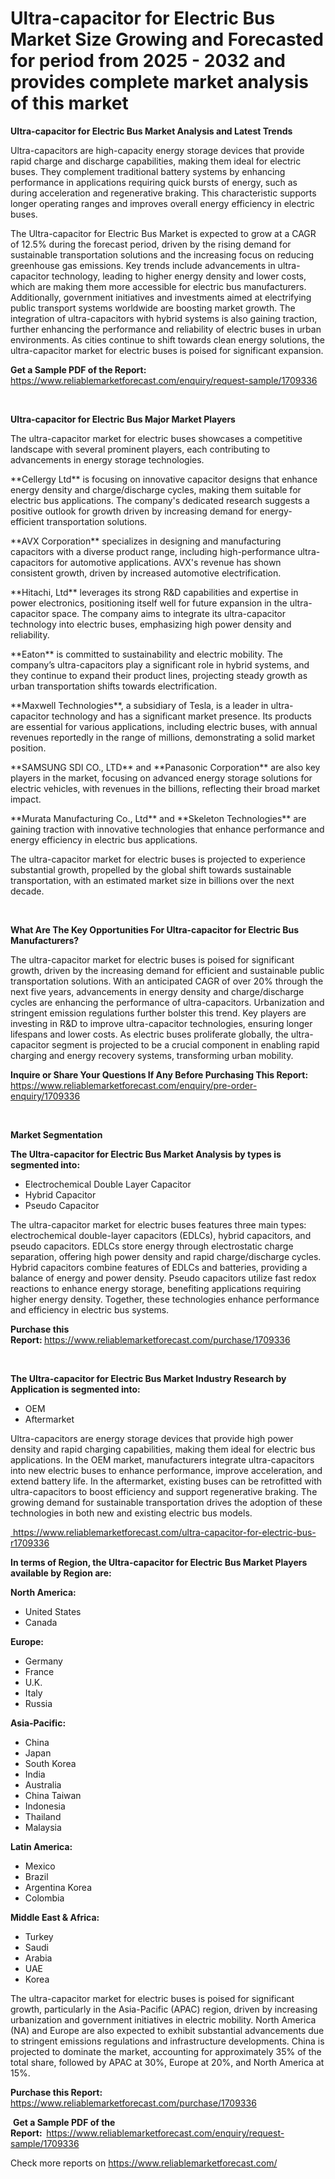 <p><h1>Ultra-capacitor for Electric Bus Market Size Growing and Forecasted for period from 2025 - 2032 and provides complete market analysis of this market</h1></p><p><strong>Ultra-capacitor for Electric Bus Market Analysis and Latest Trends</strong></p>
<p><p>Ultra-capacitors are high-capacity energy storage devices that provide rapid charge and discharge capabilities, making them ideal for electric buses. They complement traditional battery systems by enhancing performance in applications requiring quick bursts of energy, such as during acceleration and regenerative braking. This characteristic supports longer operating ranges and improves overall energy efficiency in electric buses.</p><p>The Ultra-capacitor for Electric Bus Market is expected to grow at a CAGR of 12.5% during the forecast period, driven by the rising demand for sustainable transportation solutions and the increasing focus on reducing greenhouse gas emissions. Key trends include advancements in ultra-capacitor technology, leading to higher energy density and lower costs, which are making them more accessible for electric bus manufacturers. Additionally, government initiatives and investments aimed at electrifying public transport systems worldwide are boosting market growth. The integration of ultra-capacitors with hybrid systems is also gaining traction, further enhancing the performance and reliability of electric buses in urban environments. As cities continue to shift towards clean energy solutions, the ultra-capacitor market for electric buses is poised for significant expansion.</p></p>
<p><strong>Get a Sample PDF of the Report:&nbsp;</strong> <a href="https://www.reliablemarketforecast.com/enquiry/request-sample/1709336?utm_campaign=3171&utm_medium=2&utm_source=Github&utm_content=ia&utm_term=27032025&utm_id=ultra-capacitor-for-electric-bus">https://www.reliablemarketforecast.com/enquiry/request-sample/1709336</a></p>
<p>&nbsp;</p>
<p><strong>Ultra-capacitor for Electric Bus Major Market Players</strong></p>
<p><p>The ultra-capacitor market for electric buses showcases a competitive landscape with several prominent players, each contributing to advancements in energy storage technologies. </p><p>**Cellergy Ltd** is focusing on innovative capacitor designs that enhance energy density and charge/discharge cycles, making them suitable for electric bus applications. The company's dedicated research suggests a positive outlook for growth driven by increasing demand for energy-efficient transportation solutions.</p><p>**AVX Corporation** specializes in designing and manufacturing capacitors with a diverse product range, including high-performance ultra-capacitors for automotive applications. AVX's revenue has shown consistent growth, driven by increased automotive electrification.</p><p>**Hitachi, Ltd** leverages its strong R&D capabilities and expertise in power electronics, positioning itself well for future expansion in the ultra-capacitor space. The company aims to integrate its ultra-capacitor technology into electric buses, emphasizing high power density and reliability.</p><p>**Eaton** is committed to sustainability and electric mobility. The company’s ultra-capacitors play a significant role in hybrid systems, and they continue to expand their product lines, projecting steady growth as urban transportation shifts towards electrification.</p><p>**Maxwell Technologies**, a subsidiary of Tesla, is a leader in ultra-capacitor technology and has a significant market presence. Its products are essential for various applications, including electric buses, with annual revenues reportedly in the range of millions, demonstrating a solid market position.</p><p>**SAMSUNG SDI CO., LTD** and **Panasonic Corporation** are also key players in the market, focusing on advanced energy storage solutions for electric vehicles, with revenues in the billions, reflecting their broad market impact.</p><p>**Murata Manufacturing Co., Ltd** and **Skeleton Technologies** are gaining traction with innovative technologies that enhance performance and energy efficiency in electric bus applications. </p><p>The ultra-capacitor market for electric buses is projected to experience substantial growth, propelled by the global shift towards sustainable transportation, with an estimated market size in billions over the next decade.</p></p>
<p>&nbsp;</p>
<p><strong>What Are The Key Opportunities For Ultra-capacitor for Electric Bus Manufacturers?</strong></p>
<p><p>The ultra-capacitor market for electric buses is poised for significant growth, driven by the increasing demand for efficient and sustainable public transportation solutions. With an anticipated CAGR of over 20% through the next five years, advancements in energy density and charge/discharge cycles are enhancing the performance of ultra-capacitors. Urbanization and stringent emission regulations further bolster this trend. Key players are investing in R&D to improve ultra-capacitor technologies, ensuring longer lifespans and lower costs. As electric buses proliferate globally, the ultra-capacitor segment is projected to be a crucial component in enabling rapid charging and energy recovery systems, transforming urban mobility.</p></p>
<p><strong>Inquire or Share Your Questions If Any Before Purchasing This Report:</strong> <a href="https://www.reliablemarketforecast.com/enquiry/pre-order-enquiry/1709336?utm_campaign=3171&utm_medium=2&utm_source=Github&utm_content=ia&utm_term=27032025&utm_id=ultra-capacitor-for-electric-bus">https://www.reliablemarketforecast.com/enquiry/pre-order-enquiry/1709336</a></p>
<p>&nbsp;</p>
<p><strong>Market Segmentation</strong></p>
<p><strong>The Ultra-capacitor for Electric Bus Market Analysis by types is segmented into:</strong></p>
<p><ul><li>Electrochemical Double Layer Capacitor</li><li>Hybrid Capacitor</li><li>Pseudo Capacitor</li></ul></p>
<p><p>The ultra-capacitor market for electric buses features three main types: electrochemical double-layer capacitors (EDLCs), hybrid capacitors, and pseudo capacitors. EDLCs store energy through electrostatic charge separation, offering high power density and rapid charge/discharge cycles. Hybrid capacitors combine features of EDLCs and batteries, providing a balance of energy and power density. Pseudo capacitors utilize fast redox reactions to enhance energy storage, benefiting applications requiring higher energy density. Together, these technologies enhance performance and efficiency in electric bus systems.</p></p>
<p><strong>Purchase this Report:&nbsp;</strong><a href="https://www.reliablemarketforecast.com/purchase/1709336?utm_campaign=3171&utm_medium=2&utm_source=Github&utm_content=ia&utm_term=27032025&utm_id=ultra-capacitor-for-electric-bus">https://www.reliablemarketforecast.com/purchase/1709336</a></p>
<p>&nbsp;</p>
<p><strong>The Ultra-capacitor for Electric Bus Market Industry Research by Application is segmented into:</strong></p>
<p><ul><li>OEM</li><li>Aftermarket</li></ul></p>
<p><p>Ultra-capacitors are energy storage devices that provide high power density and rapid charging capabilities, making them ideal for electric bus applications. In the OEM market, manufacturers integrate ultra-capacitors into new electric buses to enhance performance, improve acceleration, and extend battery life. In the aftermarket, existing buses can be retrofitted with ultra-capacitors to boost efficiency and support regenerative braking. The growing demand for sustainable transportation drives the adoption of these technologies in both new and existing electric bus models.</p></p>
<p><a href="https://www.reliablemarketforecast.com/ultra-capacitor-for-electric-bus-r1709336?utm_campaign=3171&utm_medium=2&utm_source=Github&utm_content=ia&utm_term=27032025&utm_id=ultra-capacitor-for-electric-bus">&nbsp;https://www.reliablemarketforecast.com/ultra-capacitor-for-electric-bus-r1709336</a></p>
<p><strong>In terms of Region, the Ultra-capacitor for Electric Bus Market Players available by Region are:</strong></p>
<p>
    <p> <strong> North America: </strong>
        <ul>
            <li>United States</li>
            <li>Canada</li>
        </ul>
        </p> 
    <p> <strong> Europe: </strong>
        <ul>
            <li>Germany</li>
            <li>France</li>
            <li>U.K.</li>
            <li>Italy</li>
            <li>Russia</li>
        </ul>
        </p> 
    <p> <strong> Asia-Pacific: </strong>
        <ul>
            <li>China</li>
            <li>Japan</li>
            <li>South Korea</li>
            <li>India</li>
            <li>Australia</li>
            <li>China Taiwan</li>
            <li>Indonesia</li>
            <li>Thailand</li>
            <li>Malaysia</li>
        </ul>
        </p> 
    <p> <strong> Latin America: </strong>
        <ul>
            <li>Mexico</li>
            <li>Brazil</li>
            <li>Argentina Korea</li>
            <li>Colombia</li>
        </ul>
        </p> 
    <p> <strong> Middle East & Africa: </strong>
        <ul>
            <li>Turkey</li>
            <li>Saudi</li>
            <li>Arabia</li>
            <li>UAE</li>
            <li>Korea</li>
        </ul>
    </p>
    </p>
<p><p>The ultra-capacitor market for electric buses is poised for significant growth, particularly in the Asia-Pacific (APAC) region, driven by increasing urbanization and government initiatives in electric mobility. North America (NA) and Europe are also expected to exhibit substantial advancements due to stringent emissions regulations and infrastructure developments. China is projected to dominate the market, accounting for approximately 35% of the total share, followed by APAC at 30%, Europe at 20%, and North America at 15%.</p></p>
<p><strong>Purchase this Report: </strong><a href="https://www.reliablemarketforecast.com/purchase/1709336?utm_campaign=3171&utm_medium=2&utm_source=Github&utm_content=ia&utm_term=27032025&utm_id=ultra-capacitor-for-electric-bus">https://www.reliablemarketforecast.com/purchase/1709336</a></p>
<p>&nbsp;<strong>Get a Sample PDF of the Report:&nbsp;&nbsp;</strong><a href="https://www.reliablemarketforecast.com/enquiry/request-sample/1709336?utm_campaign=3171&utm_medium=2&utm_source=Github&utm_content=ia&utm_term=27032025&utm_id=ultra-capacitor-for-electric-bus">https://www.reliablemarketforecast.com/enquiry/request-sample/1709336</a></p>
<p><strong></strong></p>
<p>Check more reports on <a href="https://www.reliablemarketforecast.com/?utm_campaign=3171&utm_medium=2&utm_source=Github&utm_content=ia&utm_term=27032025&utm_id=ultra-capacitor-for-electric-bus">https://www.reliablemarketforecast.com/</a></p>